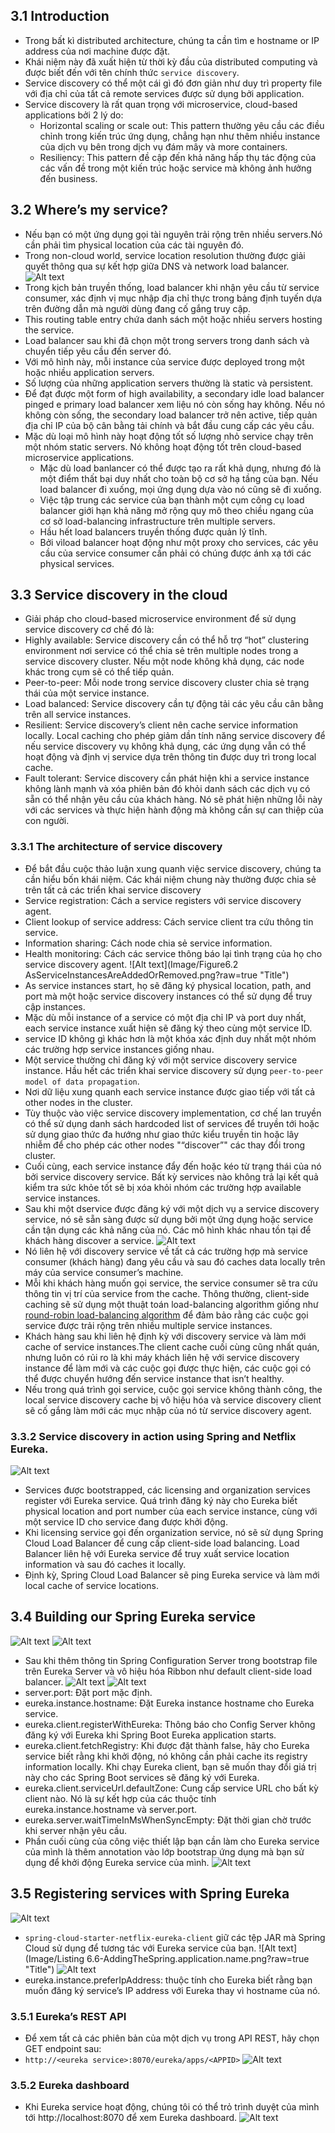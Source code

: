 ## 3.1 Introduction

- Trong bất kì distributed architecture, chúng ta cần tìm e hostname or IP address của nơi machine được đặt.
- Khái niệm này đã xuất hiện từ thời kỳ đầu của distributed computing và được biết đến với tên chính
  thức `service discovery`.
- Service discovery có thể một cái gì đó đơn giản như duy trì property file với địa chỉ của tất cả remote services được
  sử dụng bởi application.
- Service discovery là rất quan trọng với microservice, cloud-based applications bởi 2 lý do:
    - Horizontal scaling or scale out: This pattern thường yêu cầu các điều chỉnh trong kiến trúc ứng dụng, chẳng hạn
      như thêm nhiều instance của dịch vụ bên trong dịch vụ đám mây và more containers.
    - Resiliency: This pattern đề cập đến khả năng hấp thụ tác động của các vấn đề trong một kiến trúc hoặc service mà
      không ảnh hưởng đến business.

## 3.2 Where’s my service?

- Nếu bạn có một ứng dụng gọi tài nguyên trải rộng trên nhiều servers.Nó cần phải tìm physical location của các tài
  nguyên đó.
- Trong non-cloud world, service location resolution thường được giải quyết thông qua sự kết hợp giữa DNS và network
  load balancer.
  ![Alt text](Image/Figure6.1-ATraditionalService.png?raw=true "Title")
- Trong kịch bản truyền thống, load balancer khi nhận yêu cầu từ service consumer, xác định vị mục nhập địa chỉ thực
  trong bảng định tuyến dựa trên đường dẫn mà người dùng đang cố gắng truy cập.
- This routing table entry chứa danh sách một hoặc nhiều servers hosting the service.
- Load balancer sau khi đã chọn một trong servers trong danh sách và chuyển tiếp yêu cầu đến server đó.
- Với mô hình này, mỗi instance của service được deployed trong một hoặc nhiều application servers.
- Số lượng của những application servers thường là static và persistent.
- Để đạt được một form of high availability, a secondary idle load balancer pinged e primary load balancer xem liệu nó
  còn sống hay không. Nếu nó không còn sống, the secondary load balancer trở nên active, tiếp quản địa chỉ IP của bộ cân
  bằng tải chính và bắt đầu cung cấp các yêu cầu.
- Mặc dù loại mô hình này hoạt động tốt số lượng nhỏ service chạy trên một nhóm static servers. Nó không hoạt động tốt
  trên cloud-based microservice applications.
    - Mặc dù load banlancer có thể được tạo ra rất khả dụng, nhưng đó là một điểm thất bại duy nhất cho toàn bộ cơ sở hạ
      tầng của bạn. Nếu load balancer đi xuống, mọi ứng dụng dựa vào nó cũng sẽ đi xuống.
    - Việc tập trung các service của bạn thành một cụm công cụ load balancer giới hạn khả năng mở rộng quy mô theo chiều
      ngang của cơ sở load-balancing infrastructure trên multiple servers.
    - Hầu hết load balancers truyền thống được quản lý tĩnh.
    - Bởi vìload balancer hoạt động như một proxy cho services, các yêu cầu của service consumer cần phải có chúng được
      ánh xạ tới các physical services.

## 3.3 Service discovery in the cloud

- Giải pháp cho cloud-based microservice environment để sử dụng service discovery cơ chế đó là:
- Highly available: Service discovery cần có thể hỗ trợ “hot” clustering environment nơi service có thể chia sẻ trên
  multiple nodes trong a service discovery cluster. Nếu một node không khả dụng, các node khác trong cụm sẽ có thể tiếp
  quản.
- Peer-to-peer: Mỗi node trong service discovery cluster chia sẻ trạng thái của một service instance.
- Load balanced: Service discovery cần tự động tải các yêu cầu cân bằng trên all service instances.
- Resilient: Service discovery’s client nên cache service information locally. Local caching cho phép giảm dần tính năng
  service discovery để nếu service discovery vụ không khả dụng, các ứng dụng vẫn có thể hoạt động và định vị service dựa
  trên thông tin được duy trì trong local cache.
- Fault tolerant: Service discovery cần phát hiện khi a service instance không lành mạnh và xóa phiên bản đó khỏi danh
  sách các dịch vụ có sẵn có thể nhận yêu cầu của khách hàng. Nó sẽ phát hiện những lỗi này với các services và thực
  hiện hành động mà không cần sự can thiệp của con người.

### 3.3.1 The architecture of service discovery

- Để bắt đầu cuộc thảo luận xung quanh việc service discovery, chúng ta cần hiểu bốn khái niệm. Các khái niệm chung này
  thường được chia sẻ trên tất cả các triển khai service discovery
- Service registration: Cách a service registers với service discovery agent.
- Client lookup of service address: Cách service client tra cứu thông tin service.
- Information sharing: Cách node chia sẻ service information.
- Health monitoring: Cách các service thông báo lại tình trạng của họ cho service discovery agent.
  ![Alt text](Image/Figure6.2 AsServiceInstancesAreAddedOrRemoved.png?raw=true "Title")
- As service instances start, họ sẽ đăng ký physical location, path, and port mà một hoặc service discovery instances có
  thể sử dụng để truy cập instances.
- Mặc dù mỗi instance of a service có một địa chỉ IP và port duy nhất, each service instance xuất hiện sẽ đăng ký theo
  cùng một service ID.
- service ID không gì khác hơn là một khóa xác định duy nhất một nhóm các trường hợp service instances giống nhau.
- Một service thường chỉ đăng ký với một service discovery service instance. Hầu hết các triển khai service discovery sử
  dụng `peer-to-peer model of data propagation`.
- Nơi dữ liệu xung quanh each service instance được giao tiếp với tất cả other nodes in the cluster.
- Tùy thuộc vào việc service discovery implementation, cơ chế lan truyền có thể sử dụng danh sách hardcoded list of
  services để truyền tới hoặc sử dụng giao thức đa hướng như giao thức kiểu truyền tin hoặc lây nhiễm để cho phép các
  other nodes "“discover”" các thay đổi trong cluster.
- Cuối cùng, each service instance đẩy đến hoặc kéo từ trạng thái của nó bởi service discovery service. Bất kỳ services
  nào không trả lại kết quả kiểm tra sức khỏe tốt sẽ bị xóa khỏi nhóm các trường hợp available service instances.
- Sau khi một dservice được đăng ký với một dịch vụ a service discovery service, nó sẽ sẵn sàng được sử dụng bởi một ứng
  dụng hoặc service cần tận dụng các khả năng của nó. Các mô hình khác nhau tồn tại để khách hàng discover a service.
  ![Alt text](Image/Figure6.3-Client-sideLoadBalancingCaches.png?raw=true "Title")
- Nó liên hệ với discovery service về tất cả các trường hợp mà service consumer (khách hàng) đang yêu cầu và sau đó
  caches data locally trên máy của service consumer’s machine.
- Mỗi khi khách hàng muốn gọi service, the service consumer sẽ tra cứu thông tin vị trí của service from the cache.
  Thông thường, client-side caching sẽ sử dụng một thuật toán load-balancing algorithm giống
  như [round-robin load-balancing algorithm](https://avinetworks.com/glossary/round-robin-load-balancing/#:~:text=Round%20robin%20load%20balancing%20is,the%20list%20and%20repeats%20again)
  để đảm bảo rằng các cuộc gọi service được trải rộng trên nhiều multiple service instances.
- Khách hàng sau khi liên hệ định kỳ với discovery service và làm mới cache of service instances.The client cache cuối
  cùng cũng nhất quán, nhưng luôn có rủi ro là khi máy khách liên hệ với service discovery instance để làm mới và các
  cuộc gọi được thực hiện, các cuộc gọi có thể được chuyển hướng đến service instance that isn’t healthy.
- Nếu trong quá trình gọi service, cuộc gọi service không thành công, the local service discovery cache bị vô hiệu hóa
  và service discovery client sẽ cố gắng làm mới các mục nhập của nó từ service discovery agent.

### 3.3.2 Service discovery in action using Spring and Netflix Eureka.

![Alt text](Image/Figure6.4-ByImplementingClient-sideCachingAndEureka.png?raw=true "Title")

- Services được bootstrapped, các licensing and organization services register với Eureka service. Quá trình đăng ký này
  cho Eureka biết physical location and port number của each service instance, cùng với một service ID cho service đang
  được khởi động.
- Khi licensing service gọi đến organization service, nó sẽ sử dụng Spring Cloud Load Balancer để cung cấp client-side
  load balancing. Load Balancer liên hệ với Eureka service để truy xuất service location information và sau đó caches it
  locally.
- Định kỳ, Spring Cloud Load Balancer sẽ ping Eureka service và làm mới local cache of service locations.

## 3.4 Building our Spring Eureka service

![Alt text](Image/Figure6.5-EurekaServerDependenciesInSpringInitializr.png?raw=true "Title")
![Alt text](Image/Listing6.2-SettingUpTheEureka.png?raw=true "Title")

- Sau khi thêm thông tin Spring Configuration Server trong bootstrap file trên Eureka Server và vô hiệu hóa Ribbon như
  default client-side load balancer.
  ![Alt text](Image/Listing6.3-SettingUpTheEurekaConfiguration.png?raw=true "Title")
  ![Alt text](Image/Listing6.3.1-SettingUpTheEurekaConfiguration.png?raw=true "Title")
- server.port: Đặt port mặc định.
- eureka.instance.hostname: Đặt Eureka instance hostname cho Eureka service.
- eureka.client.registerWithEureka: Thông báo cho Config Server không đăng ký với Eureka khi Spring Boot Eureka
  application starts.
- eureka.client.fetchRegistry: Khi được đặt thành false, hãy cho Eureka service biết rằng khi khởi động, nó không cần
  phải cache its registry information locally. Khi chạy Eureka client, bạn sẽ muốn thay đổi giá trị này cho các Spring
  Boot services sẽ đăng ký với Eureka.
- eureka.client.serviceUrl.defaultZone: Cung cấp service URL cho bất kỳ client nào. Nó là sự kết hợp của các thuộc tính
  eureka.instance.hostname và server.port.
- eureka.server.waitTimeInMsWhenSyncEmpty: Đặt thời gian chờ trước khi server nhận yêu cầu.
- Phần cuối cùng của công việc thiết lập bạn cần làm cho Eureka service của mình là thêm annotation vào lớp bootstrap
  ứng dụng mà bạn sử dụng để khởi động Eureka service của mình.
  ![Alt text](Image/Listing6.4-AnnotatingTheBootstrapClassToEnablTheEurekaServer.png?raw=true "Title")

## 3.5  Registering services with Spring Eureka

![Alt text](Image/Listing6.5-AddingTheSpringEurekaDependency.png?raw=true "Title")

- `spring-cloud-starter-netflix-eureka-client` giữ các tệp JAR mà Spring Cloud sử dụng để tương tác với Eureka service
  của bạn.
  ![Alt text](Image/Listing 6.6-AddingTheSpring.application.name.png?raw=true "Title")
  ![Alt text](Image/Listing6.8-ModifyingTheServiceApplication.properties.png?raw=true "Title")
- eureka.instance.preferIpAddress: thuộc tính cho Eureka biết rằng bạn muốn đăng ký service’s IP address với Eureka thay
  vì hostname của nó.

### 3.5.1  Eureka’s REST API

- Để xem tất cả các phiên bản của một dịch vụ trong API REST, hãy chọn GET endpoint sau:
- `http://<eureka service>:8070/eureka/apps/<APPID>`
  ![Alt text](Image/Figure6.7-TheEurekaRESTAPI.png?raw=true "Title")

### 3.5.2   Eureka dashboard

- Khi Eureka service hoạt động, chúng tôi có thể trỏ trình duyệt của mình tới http://localhost:8070 để xem Eureka dashboard.
  ![Alt text](Image/Figure6.8-TheEurekaDashboard.png?raw=true "Title")





